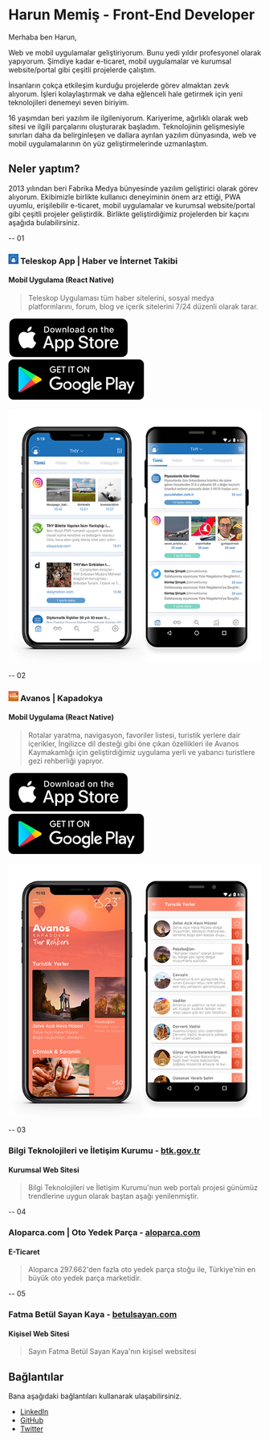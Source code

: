 # Harun Memiş - Front-End Developer

Merhaba ben Harun,

Web ve mobil uygulamalar geliştiriyorum. Bunu yedi yıldır profesyonel olarak yapıyorum. Şimdiye kadar e-ticaret, mobil uygulamalar ve kurumsal website/portal gibi çeşitli projelerde çalıştım.

İnsanların çokça etkileşim kurduğu projelerde görev almaktan zevk alıyorum. İşleri kolaylaştırmak ve daha eğlenceli hale getirmek için yeni teknolojileri denemeyi seven biriyim.

16 yaşımdan beri yazılım ile ilgileniyorum. Kariyerime, ağırlıklı olarak web sitesi ve ilgili parçalarını oluşturarak başladım. Teknolojinin gelişmesiyle sınırları daha da belirginleşen ve dallara ayrılan yazılım dünyasında, web ve mobil uygulamalarının ön yüz geliştirmelerinde uzmanlaştım.

## Neler yaptım?

2013 yılından beri Fabrika Medya bünyesinde yazılım geliştirici olarak görev alıyorum. Ekibimizle birlikte kullanıcı deneyiminin önem arz ettiği, PWA uyumlu, erişilebilir e-ticaret, mobil uygulamalar ve kurumsal website/portal gibi çeşitli projeler geliştirdik. Birlikte geliştirdiğimiz projelerden bir kaçını aşağıda bulabilirsiniz.

-- 01

### ![Teleskop Icon](/static/img/app-icons/teleskop.png) Teleskop App | Haber ve İnternet Takibi

#### Mobil Uygulama (React Native)

> Teleskop Uygulaması tüm haber sitelerini, sosyal medya platformlarını, forum, blog ve içerik sitelerini 7/24 düzenli olarak tarar.

[![Get it from iTunes](/static/img/app-store-badge.svg)](https://itunes.apple.com/tr/app/teleskop/id1442063161)
[![Get it on Google Play](/static/img/google-play-store-badge.svg)](https://play.google.com/store/apps/details?id=com.teleskop)

![Teleskop App](/static/img/mockups/mobile-app/teleskop.jpg)

-- 02

### ![Avanos Icon](/static/img/app-icons/avanos.png) Avanos | Kapadokya

#### Mobil Uygulama (React Native)

> Rotalar yaratma, navigasyon, favoriler listesi, turistik yerlere dair içerikler, İngilizce dil desteği gibi öne çıkan özellikleri ile Avanos Kaymakamlığı için geliştirdiğimiz uygulama yerli ve yabancı turistlere gezi rehberliği yapıyor.

[![Get it from iTunes](/static/img/app-store-badge.svg)](https://itunes.apple.com/tr/app/avanos-kapadokya/id1447085152)
[![Get it on Google Play](/static/img/google-play-store-badge.svg)](https://play.google.com/store/apps/details?id=com.avanos)

![Avanos App](/static/img/mockups/mobile-app/avanos.jpg)

-- 03

### Bilgi Teknolojileri ve İletişim Kurumu - [btk.gov.tr](https://www.btk.gov.tr)

#### Kurumsal Web Sitesi

> Bilgi Teknolojileri ve İletişim Kurumu'nun web portalı projesi günümüz trendlerine uygun olarak baştan aşağı yenilenmiştir.

-- 04

### Aloparca.com | Oto Yedek Parça - [aloparca.com](https://www.aloparca.com/)

#### E-Ticaret

> Aloparca 297.662'den fazla oto yedek parça stoğu ile, Türkiye'nin en büyük oto yedek parça marketidir.

-- 05

### Fatma Betül Sayan Kaya - [betulsayan.com](https://www.betulsayan.com/)

#### Kişisel Web Sitesi

> Sayın Fatma Betül Sayan Kaya'nın kişisel websitesi

## Bağlantılar

Bana aşağıdaki bağlantıları kullanarak ulaşabilirsiniz.

- [LinkedIn](https://www.linkedin.com/in/harunmemis)
- [GitHub](https://github.com/h4run)
- [Twitter](https://twitter.com/h4run34)
